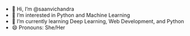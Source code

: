- 👋 Hi, I’m @saanvichandra
- 👀 I’m interested in Python and Machine Learning
- 🌱 I’m currently learning Deep Learning, Web Development, and Python
- 😄 Pronouns: She/Her

<!---
saanvichandra/saanvichandra is a ✨ special ✨ repository because its `README.md` (this file) appears on your GitHub profile.
You can click the Preview link to take a look at your changes.
--->
